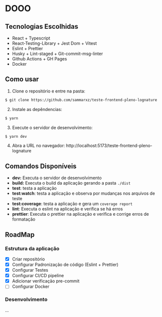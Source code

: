 # DOOO



## Tecnologias Escolhidas
- React + Typescript
- React-Testing-Library + Jest Dom + Vitest
- Eslint + Prettier
- Husky + Lint-staged + Git-commit-msg-linter
- Github Actions + GH Pages
- Docker 

## Como usar

1. Clone o repositório e entre na pasta:
```bash
$ git clone https://github.com/sammarxz/teste-frontend-pleno-lognature && cd teste-frontend-pleno-lognature
```

2. Instale as depêndencias:
```bash
$ yarn
```

3. Execute o servidor de desenvolvimento:
```bash
$ yarn dev
```

4. Abra a URL no navegador: http://localhost:5173/teste-frontend-pleno-lognature

## Comandos Disponíveis

- **dev:** Executa o servidor de desenvolvimento 
- **build:** Executa o build da aplicação gerando a pasta `./dist`
- **test**: testa a aplicação 
- **test:watch**: testa a aplicação e observa por mudanças nos arquivos de teste
- **test:coverage**: testa a aplicação e gera um `coverage report`
- **lint**: Executa o eslint na aplicação e verifica se há erros 
- **prettier**: Executa o prettier na aplicação e verifica e corrige erros de formatação

## RoadMap

### Estrutura da aplicação
- [x] Criar repositório
- [x] Configurar Padronização de código (Eslint + Prettier)
- [x] Configurar Testes
- [x] Configurar CI/CD pipeline
- [x] Adicionar verificação pre-commit
- [ ] Configurar Docker

### Desenvolvimento
...